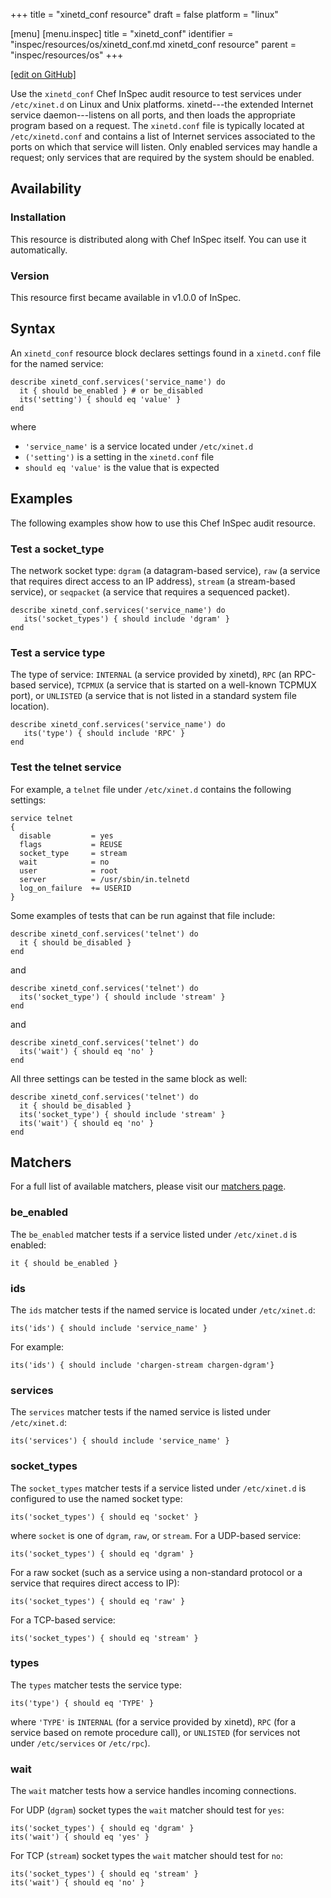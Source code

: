 +++
title = "xinetd_conf resource"
draft = false
platform = "linux"

[menu]
  [menu.inspec]
    title = "xinetd_conf"
    identifier = "inspec/resources/os/xinetd_conf.md xinetd_conf resource"
    parent = "inspec/resources/os"
+++

[\[edit on GitHub\]](https://github.com/inspec/inspec/blob/master/www/content/inspec/resources/xinetd_conf.md)

Use the `xinetd_conf` Chef InSpec audit resource to test services under `/etc/xinet.d` on Linux and Unix platforms. xinetd---the extended Internet service daemon---listens on all ports, and then loads the appropriate program based on a request. The `xinetd.conf` file is typically located at `/etc/xinetd.conf` and contains a list of Internet services associated to the ports on which that service will listen. Only enabled services may handle a request; only services that are required by the system should be enabled.

## Availability

### Installation

This resource is distributed along with Chef InSpec itself. You can use it automatically.

### Version

This resource first became available in v1.0.0 of InSpec.

## Syntax

An `xinetd_conf` resource block declares settings found in a `xinetd.conf` file for the named service:

    describe xinetd_conf.services('service_name') do
      it { should be_enabled } # or be_disabled
      its('setting') { should eq 'value' }
    end

where

- `'service_name'` is a service located under `/etc/xinet.d`
- `('setting')` is a setting in the `xinetd.conf` file
- `should eq 'value'` is the value that is expected

## Examples

The following examples show how to use this Chef InSpec audit resource.

### Test a socket_type

The network socket type: `dgram` (a datagram-based service), `raw` (a service that requires direct access to an IP address), `stream` (a stream-based service), or `seqpacket` (a service that requires a sequenced packet).

    describe xinetd_conf.services('service_name') do
       its('socket_types') { should include 'dgram' }
    end

### Test a service type

The type of service: `INTERNAL` (a service provided by xinetd), `RPC` (an RPC-based service), `TCPMUX` (a service that is started on a well-known TCPMUX port), or `UNLISTED` (a service that is not listed in a standard system file location).

    describe xinetd_conf.services('service_name') do
       its('type') { should include 'RPC' }
    end

### Test the telnet service

For example, a `telnet` file under `/etc/xinet.d` contains the following settings:

    service telnet
    {
      disable         = yes
      flags           = REUSE
      socket_type     = stream
      wait            = no
      user            = root
      server          = /usr/sbin/in.telnetd
      log_on_failure  += USERID
    }

Some examples of tests that can be run against that file include:

    describe xinetd_conf.services('telnet') do
      it { should be_disabled }
    end

and

    describe xinetd_conf.services('telnet') do
      its('socket_type') { should include 'stream' }
    end

and

    describe xinetd_conf.services('telnet') do
      its('wait') { should eq 'no' }
    end

All three settings can be tested in the same block as well:

    describe xinetd_conf.services('telnet') do
      it { should be_disabled }
      its('socket_type') { should include 'stream' }
      its('wait') { should eq 'no' }
    end

## Matchers

For a full list of available matchers, please visit our [matchers page](/inspec/matchers/).

### be_enabled

The `be_enabled` matcher tests if a service listed under `/etc/xinet.d` is enabled:

    it { should be_enabled }

### ids

The `ids` matcher tests if the named service is located under `/etc/xinet.d`:

    its('ids') { should include 'service_name' }

For example:

    its('ids') { should include 'chargen-stream chargen-dgram'}

### services

The `services` matcher tests if the named service is listed under `/etc/xinet.d`:

    its('services') { should include 'service_name' }

### socket_types

The `socket_types` matcher tests if a service listed under `/etc/xinet.d` is configured to use the named socket type:

    its('socket_types') { should eq 'socket' }

where `socket` is one of `dgram`, `raw`, or `stream`. For a UDP-based service:

    its('socket_types') { should eq 'dgram' }

For a raw socket (such as a service using a non-standard protocol or a service that requires direct access to IP):

    its('socket_types') { should eq 'raw' }

For a TCP-based service:

    its('socket_types') { should eq 'stream' }

### types

The `types` matcher tests the service type:

    its('type') { should eq 'TYPE' }

where `'TYPE'` is `INTERNAL` (for a service provided by xinetd), `RPC` (for a service based on remote procedure call), or `UNLISTED` (for services not under `/etc/services` or `/etc/rpc`).

### wait

The `wait` matcher tests how a service handles incoming connections.

For UDP (`dgram`) socket types the `wait` matcher should test for `yes`:

    its('socket_types') { should eq 'dgram' }
    its('wait') { should eq 'yes' }

For TCP (`stream`) socket types the `wait` matcher should test for `no`:

    its('socket_types') { should eq 'stream' }
    its('wait') { should eq 'no' }
